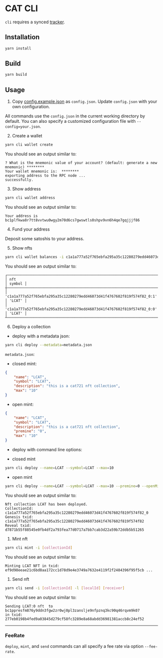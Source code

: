 # CAT CLI

`cli` requires a synced [tracker](https://github.com/CATProtocol/cat-token-box/blob/main/packages/tracker/README.md).

## Installation

```bash
yarn install
```

## Build

```sh
yarn build
```

## Usage

1. Copy [config.example.json](config.example.json) as `config.json`. Update `config.json` with your own configuration.

All commands use the `config.json` in the current working directory by default. You can also specify a customized configuration file with `--config=your.json`.

2. Create a wallet

```bash
yarn cli wallet create
```

You should see an output similar to:

```
? What is the mnemonic value of your account? (default: generate a new mnemonic) ********
Your wallet mnemonic is:  ********
exporting address to the RPC node ... 
successfully.
```

3. Show address

```bash
yarn cli wallet address
```

You should see an output similar to:

```
Your address is bc1plfkwa8r7tt8vvtwu0wgy2m70d6cs7gwswtls0shpv9vn6h4qe7gqjjjf86
```

4. Fund your address

Deposit some satoshis to your address.


5. Show nfts

```bash
yarn cli wallet balances -i c1a1a777a52f765ebfa295a35c12280279edd46073d41f4767602f819f574f82_0
```

You should see an output similar to:

```
┌────────────────────────────────────────────────────────────────────────┬────────┐
│ nft                                                                    │ symbol │
┼────────────────────────────────────────────────────────────────────────┼────────┤
│ 'c1a1a777a52f765ebfa295a35c12280279edd46073d41f4767602f819f574f82_0:1' │ 'LCAT' │
│ 'c1a1a777a52f765ebfa295a35c12280279edd46073d41f4767602f819f574f82_0:0' │ 'LCAT' │
┴────────────────────────────────────────────────────────────────────────┴────────┘
```

6. Deploy a collection

- deploy with a metadata json:


```bash
yarn cli deploy --metadata=metadata.json
```

`metadata.json`:

- closed mint:


```json
{
    "name": "LCAT",
    "symbol": "LCAT",
    "description": "this is a cat721 nft collection",
    "max": "10"
}
```

- open mint:


```json
{
    "name": "LCAT",
    "symbol": "LCAT",
    "description": "this is a cat721 nft collection",
    "premine": "0",
    "max": "10"
}
```

- deploy with command line options:


- closed mint
   
```bash
yarn cli deploy --name=LCAT --symbol=LCAT --max=10
```

- open mint
   

```bash
yarn cli deploy --name=LCAT --symbol=LCAT --max=10 --premine=0 --openMint
```

You should see an output similar to:

```
Nft collection LCAT has been deployed.
CollectionId: c1a1a777a52f765ebfa295a35c12280279edd46073d41f4767602f819f574f82_0
Genesis txid: c1a1a777a52f765ebfa295a35c12280279edd46073d41f4767602f819f574f82
Reveal txid: d7871b55f88545e0fb4df2a793fea77d0717a7bb7cab3d22a59b72ddb5b51265
```


1. Mint nft

```bash
yarn cli mint -i [collectionId]
```
You should see an output similar to:

```
Minting LCAT NFT in txid: ef9d98eeae21c6bd8aa172cc1d78d9e4e3749a7632e4119f2f2484396f95f5cb ...
```

1. Send nft

```bash
yarn cli send -i [collectionId] -l [localId] [receiver]
```
You should see an output similar to:

```
Sending LCAT:0 nft  to bc1ppresfm876y9ddn3fgw2zr0wj0pl3zanslje9nfpznq3kc90q46rqvm9k07 
in txid: 277eb0198b4fed9a03845d279cf58fc3289e8a68abdd36981381accb8c24ef52
```

-----------------

### FeeRate

`deploy`, `mint`, and `send` commands can all specify a fee rate via option `--fee-rate`.